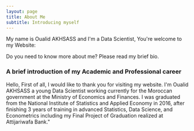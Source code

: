 ```yaml
---
layout: page
title: About Me
subtitle: Introducing myself
---
```


My name is Oualid AKHSASS and I'm a Data Scientist, You're welcome to my Website:

Do you need to know more about me? Please read my brief bio.

### A brief introduction of my Academic and Professional career
Hello, First of all, I would like to thank you for visiting my website.
I'm Oualid AKHSASS a young Data Scientist working currently for the Moroccan government at the Ministry of Economics and Finances. 
I was graduated from the National Institute of Statistics and Applied Economy in 2016, after finishing 3 years of training in advanced Statistics, Data Science, and Econometrics including my Final Project of Graduation realized at Attijariwafa Bank."

